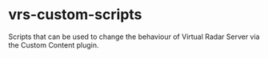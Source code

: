 # vrs-custom-scripts
Scripts that can be used to change the behaviour of Virtual Radar Server via the Custom Content plugin.
